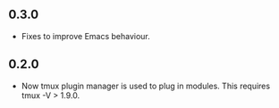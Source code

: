 0.3.0
-----

* Fixes to improve Emacs behaviour.

0.2.0
-----

* Now tmux plugin manager is used to plug in modules. This requires tmux -V > 1.9.0.
